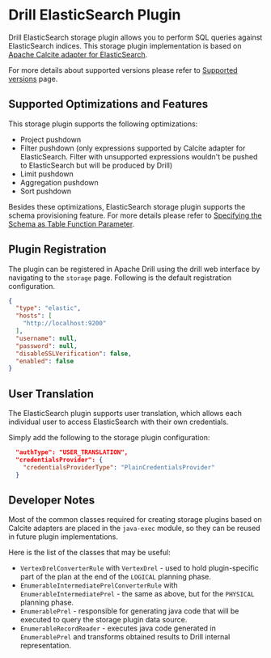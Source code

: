 # Drill ElasticSearch Plugin

Drill ElasticSearch storage plugin allows you to perform SQL queries against ElasticSearch indices.
This storage plugin implementation is based on [Apache Calcite adapter for ElasticSearch](https://calcite.apache.org/docs/elasticsearch_adapter.html).

For more details about supported versions please refer to [Supported versions](https://calcite.apache.org/docs/elasticsearch_adapter.html#supported-versions) page.

## Supported Optimizations and Features

This storage plugin supports the following optimizations:

- Project pushdown
- Filter pushdown (only expressions supported by Calcite adapter for ElasticSearch. Filter with unsupported expressions 
  wouldn't be pushed to ElasticSearch but will be produced by Drill)
- Limit pushdown
- Aggregation pushdown
- Sort pushdown

Besides these optimizations, ElasticSearch storage plugin supports the schema provisioning feature.
For more details please refer to [Specifying the Schema as Table Function Parameter](https://drill.apache.org/docs/plugin-configuration-basics/#specifying-the-schema-as-table-function-parameter).

## Plugin Registration

The plugin can be registered in Apache Drill using the drill web interface by navigating to the `storage` page.
Following is the default registration configuration.

```json
{
  "type": "elastic",
  "hosts": [
    "http://localhost:9200"
  ],
  "username": null,
  "password": null,
  "disableSSLVerification": false,
  "enabled": false
}
```

## User Translation
The ElasticSearch plugin supports user translation, which allows each individual user to access ElasticSearch with their own credentials. 

Simply add the following to the storage plugin configuration:
```json
  "authType": "USER_TRANSLATION",
  "credentialsProvider": {
    "credentialsProviderType": "PlainCredentialsProvider"
  }
```


## Developer Notes

Most of the common classes required for creating storage plugins based on Calcite adapters are placed in the 
`java-exec` module, so they can be reused in future plugin implementations.

Here is the list of the classes that may be useful:

- `VertexDrelConverterRule` with `VertexDrel` - used to hold plugin-specific part of the plan at the end of the 
  `LOGICAL` planning phase.
- `EnumerableIntermediatePrelConverterRule` with `EnumerableIntermediatePrel` - the same as above, but for the 
  `PHYSICAL` planning phase.
- `EnumerablePrel` - responsible for generating java code that will be executed to query the storage plugin data source.
- `EnumerableRecordReader` - executes java code generated in `EnumerablePrel` and transforms obtained results to Drill internal representation.
